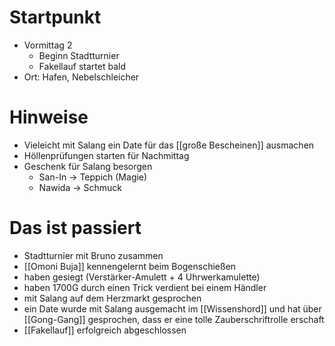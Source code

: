 # Startpunkt
- Vormittag 2
	- Beginn Stadtturnier
	- Fakellauf startet bald
- Ort: Hafen, Nebelschleicher

# Hinweise
- Vieleicht mit Salang ein Date für das [[große Bescheinen]] ausmachen
- Höllenprüfungen starten für Nachmittag
- Geschenk für Salang besorgen
	- San-In -> Teppich (Magie)
	- Nawida -> Schmuck

 # Das ist passiert
- Stadtturnier mit Bruno zusammen
 - [[Omoni Buja]] kennengelernt beim Bogenschießen
 - haben gesiegt (Verstärker-Amulett + 4 Uhrwerkamulette)
 - haben 1700G durch einen Trick verdient bei einem Händler
 - mit Salang auf dem Herzmarkt gesprochen
 - ein Date wurde mit Salang ausgemacht im [[Wissenshord]] und hat über [[Gong-Gang]] gesprochen, dass er eine tolle Zauberschriftrolle erschaft
- [[Fakellauf]] erfolgreich abgeschlossen
